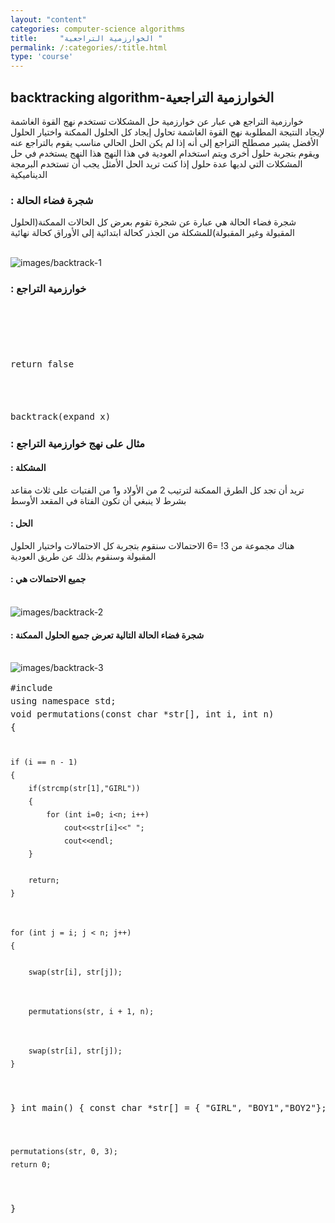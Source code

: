 ```yaml
---
layout: "content"
categories: computer-science algorithms
title:     "الخوارزمية التراجعية "
permalink: /:categories/:title.html
type: 'course'
---
```

<div class="col-12">
<h2> backtracking algorithm-الخوارزمية التراجعية</h2>
<p class="content-p">
خوارزمية التراجع هي عبار عن خوارزمية حل المشكلات تستخدم نهج القوة الغاشمة لإيجاد النتيجة المطلوبة
نهج القوة الغاشمة تحاول إيجاد كل الحلول الممكنة واختيار الحلول الأفضل 
يشير مصطلح التراجع إلى أنه إذا لم يكن الحل الحالي مناسب يقوم بالتراجع عنه ويقوم بتجربة حلول أخرى ويتم استخدام العودية في هذا النهج
هذا النهج يستخدم في حل المشكلات التي لديها عدة حلول إذا كنت تريد الحل الأمثل يجب أن تستخدم البرمجة الديناميكية 
</p>
<h3> : شجرة فضاء الحالة </h3>
<p class="content-p">
شجرة فضاء الحالة هي عبارة عن شجرة تقوم بعرض كل الحالات الممكنة(الحلول المقبولة وغير المقبولة)للمشكلة من الجذر كحالة ابتدائية إلى الأوراق كحالة نهائية </p>
<br/><img class="content-image" src="/assets/img/algorithms/backtrack-1.jpg" alt="images/backtrack-1"/>
<h3> : خوارزمية التراجع </h3>
<div class="code-box">
<p class="content-p">
<pre style="line-height: 1.5em;">
                                                             Backtrack(x)<br>
                                                                                                                 إذا كان <bdi>x</bdi>  ليس حل  <br>    
return false  <br>
                                                                                     إذا كان <bdi>x</bdi>  حل نقوم بإضافته إلى قائمة الحلول<br>
backtrack(expand x)
</pre>
</p>
</div>
<h3> : مثال على نهج خوارزمية التراجع </h3>
<h4> : المشكلة </h4>
<p class="content-p">
تريد أن تجد كل الطرق الممكنة لترتيب 2 من الأولاد و1 من الفتيات على ثلاث مقاعد بشرط لا ينبغي أن تكون الفتاة في المقعد الأوسط
</p>
<h4> : الحل  </h4>
<p class="content-p">
هناك مجموعة من 3! =6 الاحتمالات سنقوم بتجربة كل الاحتمالات واختيار الحلول المقبولة وسنقوم بذلك عن طريق العودية 
</p>
<h4> : جميع الاحتمالات هي   </h4>
<br/><img class="content-image" src="/assets/img/algorithms/backtrack-2.jpg" alt="images/backtrack-2"/>
<h4> : شجرة فضاء الحالة التالية تعرض جميع الحلول الممكنة </h4>
<br/><img class="content-image" src="/assets/img/algorithms/backtrack-3.jpg" alt="images/backtrack-3"/>
<div class="code-box">
<p>
<pre style="line-height: 1.5em;">
#include <bits/stdc++.h>
using namespace std;
void permutations(const char *str[], int i, int n)
{

    if (i == n - 1)
    {
        if(strcmp(str[1],"GIRL"))
        {
            for (int i=0; i<n; i++)
                cout<<str[i]<<" ";
                cout<<endl;
        }

        return;
    }


    for (int j = i; j < n; j++)
    {

        swap(str[i], str[j]);


        permutations(str, i + 1, n);


        swap(str[i], str[j]);
    }
}
int main()
{
    const char *str[] = { "GIRL", "BOY1","BOY2"};

    permutations(str, 0, 3);
    return 0;
}

</pre>
</p>
</div>
</div>